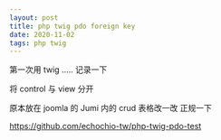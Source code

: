 ```yaml
---
layout: post
title: php twig pdo foreign key
date: 2020-11-02
tags: php twig
---
```

第一次用 twig ..... 记录一下

将 control 与 view 分开

原本放在 joomla 的 Jumi 内的 crud 表格改一改 正规一下 

https://github.com/echochio-tw/php-twig-pdo-test
